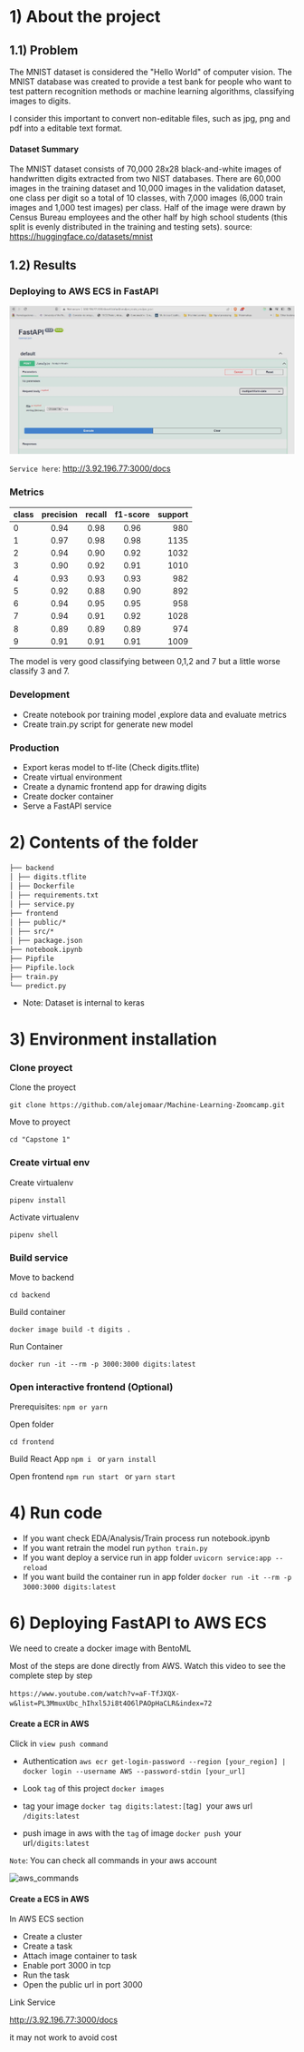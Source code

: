 # 1) About the project

## 1.1) Problem

The MNIST dataset is considered the "Hello World" of computer vision. The MNIST database was created to provide a test bank for people who want to test pattern recognition methods or machine learning algorithms, classifying images to digits.

I consider this important to convert non-editable files, such as jpg, png and pdf into a editable text format.

#### Dataset Summary
The MNIST dataset consists of 70,000 28x28 black-and-white images of handwritten digits extracted from two NIST databases. There are 60,000 images in the training dataset and 10,000 images in the validation dataset, one class per digit so a total of 10 classes, with 7,000 images (6,000 train images and 1,000 test images) per class. Half of the image were drawn by Census Bureau employees and the other half by high school students (this split is evenly distributed in the training and testing sets).
source: https://huggingface.co/datasets/mnist

## 1.2) Results

### Deploying to AWS ECS in FastAPI

![aws_service](img/aws_service.JPG)

`Service here`: http://3.92.196.77:3000/docs


### Metrics

| class | precision | recall | f1-score | support |
| :---- | :-------: | :----: | :------: | ------: |
| 0     |   0.94    |  0.98  |   0.96   |     980 |
| 1     |   0.97    |  0.98  |   0.98   |    1135 |
| 2     |   0.94    |  0.90  |   0.92   |    1032 |
| 3     |   0.90    |  0.92  |   0.91   |    1010 |
| 4     |   0.93    |  0.93  |   0.93   |     982 |
| 5     |   0.92    |  0.88  |   0.90   |     892 |
| 6     |   0.94    |  0.95  |   0.95   |     958 |
| 7     |   0.94    |  0.91  |   0.92   |    1028 |
| 8     |   0.89    |  0.89  |   0.89   |     974 |
| 9     |   0.91    |  0.91  |   0.91   |    1009 |

The model is very good classifying between 0,1,2 and 7 but a little worse classify 3 and 7.

### Development
* Create notebook por training model ,explore data and evaluate metrics
* Create train.py script for generate new model

### Production

* Export keras model to tf-lite (Check digits.tflite)
* Create virtual environment
* Create a dynamic frontend app for drawing digits
* Create docker container
* Serve a FastAPI service



# 2) Contents of the folder

```
├── backend
│ ├── digits.tflite
│ ├── Dockerfile
│ ├── requirements.txt
│ ├── service.py
├── frontend
│ ├── public/*
│ ├── src/*
│ ├── package.json
├── notebook.ipynb
├── Pipfile
├── Pipfile.lock
├── train.py
└── predict.py
```

- Note: Dataset is internal to keras

# 3) Environment installation

### Clone proyect
Clone the proyect

```
git clone https://github.com/alejomaar/Machine-Learning-Zoomcamp.git
```

Move to proyect

```
cd "Capstone 1"
```
### Create virtual env
Create virtualenv

```
pipenv install
```

Activate virtualenv

```
pipenv shell
```

### Build service
Move to backend

```
cd backend
```

Build container

```
docker image build -t digits .
```

Run Container

```
docker run -it --rm -p 3000:3000 digits:latest
```

### Open interactive frontend (Optional)
Prerequisites: `npm or yarn`

Open folder

```
cd frontend
```

Build React App
```npm i ``` or ```yarn install```

Open frontend
```npm run start ``` or ```yarn start```



# 4) Run code

- If you want check EDA/Analysis/Train process run notebook.ipynb
- If you want retrain the model run `python train.py`
- If you want deploy a service run in app folder `uvicorn service:app --reload`
- If you want build the container run in app folder `docker run -it --rm -p 3000:3000 digits:latest`

# 6) Deploying FastAPI to AWS ECS

We need to create a docker image with BentoML

Most of the steps are done directly from AWS. Watch this video to see the complete step by step

`https://www.youtube.com/watch?v=aF-TfJXQX-w&list=PL3MmuxUbc_hIhxl5Ji8t4O6lPAOpHaCLR&index=72`

#### Create a ECR in AWS

Click in `view push command`

- Authentication
  `aws ecr get-login-password --region [your_region] | docker login --username AWS --password-stdin [your_url]`

- Look `tag` of this project
  `docker images`

- tag your image
  `docker tag digits:latest:[`tag`] `your aws url` /digits:latest`

- push image in aws with the `tag` of image
  `docker push `your url`/digits:latest `

`Note`: You can check all commands in your aws account

![aws_commands](img/aws_ecr.png)

#### Create a ECS in AWS

In AWS ECS section

- Create a cluster
- Create a task
- Attach image container to task
- Enable port 3000 in tcp
- Run the task
- Open the public url in port 3000

Link Service

http://3.92.196.77:3000/docs

it may not work to avoid cost
